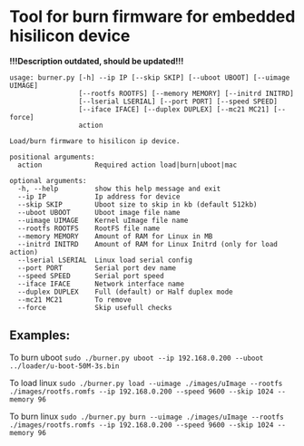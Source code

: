 # Tool for burn firmware for embedded hisilicon device

**!!!Description outdated, should be updated!!!**

```
usage: burner.py [-h] --ip IP [--skip SKIP] [--uboot UBOOT] [--uimage UIMAGE]
                 [--rootfs ROOTFS] [--memory MEMORY] [--initrd INITRD]
                 [--lserial LSERIAL] [--port PORT] [--speed SPEED]
                 [--iface IFACE] [--duplex DUPLEX] [--mc21 MC21] [--force]
                 action

Load/burn firmware to hisilicon ip device.

positional arguments:
  action             Required action load|burn|uboot|mac

optional arguments:
  -h, --help         show this help message and exit
  --ip IP            Ip address for device
  --skip SKIP        Uboot size to skip in kb (default 512kb)
  --uboot UBOOT      Uboot image file name
  --uimage UIMAGE    Kernel uImage file name
  --rootfs ROOTFS    RootFS file name
  --memory MEMORY    Amount of RAM for Linux in MB
  --initrd INITRD    Amount of RAM for Linux Initrd (only for load action)
  --lserial LSERIAL  Linux load serial config
  --port PORT        Serial port dev name
  --speed SPEED      Serial port speed
  --iface IFACE      Network interface name
  --duplex DUPLEX    Full (default) or Half duplex mode
  --mc21 MC21        To remove
  --force            Skip usefull checks
```

## Examples:
To burn uboot ```sudo ./burner.py uboot --ip 192.168.0.200 --uboot ../loader/u-boot-50M-3s.bin```

To load linux ```sudo ./burner.py load --uimage ./images/uImage --rootfs ./images/rootfs.romfs --ip 192.168.0.200 --speed 9600 --skip 1024 --memory 96```

To burn linux ```sudo ./burner.py burn --uimage ./images/uImage --rootfs ./images/rootfs.romfs --ip 192.168.0.200 --speed 9600 --skip 1024 --memory 96```






